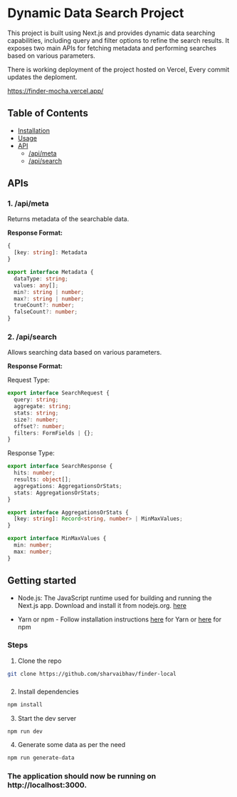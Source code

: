 # Dynamic Data Search Project

This project is built using Next.js and provides dynamic data searching capabilities, including query and filter options to refine the search results. It exposes two main APIs for fetching metadata and performing searches based on various parameters.

There is working deployment of the project hosted on Vercel, Every commit updates the deploment.

https://finder-mocha.vercel.app/

## Table of Contents

- [Installation](#installation)
- [Usage](#usage)
- [API](#api)
  - [/api/meta](#apimeta)
  - [/api/search](#apisearch)

## APIs

### 1. /api/meta

Returns metadata of the searchable data.

**Response Format:**

```typescript
{
  [key: string]: Metadata
}

export interface Metadata {
  dataType: string;
  values: any[];
  min?: string | number;
  max?: string | number;
  trueCount?: number;
  falseCount?: number;
}
```

### 2. /api/search

Allows searching data based on various parameters.

**Response Format:**

Request Type:

```typescript
export interface SearchRequest {
  query: string;
  aggregate: string;
  stats: string;
  size?: number;
  offset?: number;
  filters: FormFields | {};
}
```

Response Type:

```typescript
export interface SearchResponse {
  hits: number;
  results: object[];
  aggregations: AggregationsOrStats;
  stats: AggregationsOrStats;
}

export interface AggregationsOrStats {
  [key: string]: Record<string, number> | MinMaxValues;
}

export interface MinMaxValues {
  min: number;
  max: number;
}
```

## Getting started

- Node.js: The JavaScript runtime used for building and running the Next.js app. Download and install it from nodejs.org. [here](https://nodejs.org/)

- Yarn or npm - Follow installation instructions [here](https://yarnpkg.com/) for Yarn or [here](https://www.npmjs.com/) for npm

### Steps

1. Clone the repo

```sh
git clone https://github.com/sharvaibhav/finder-local
```

###

2. Install dependencies

```sh
npm install
```

3. Start the dev server

```sh
npm run dev
```

4. Generate some data as per the need

```sh
npm run generate-data
```

### The application should now be running on http://localhost:3000.
